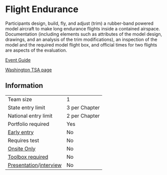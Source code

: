 # Flight Endurance

Participants design, build, fly, and adjust (trim) a rubber-band
powered model aircraft to make long endurance flights inside
a contained airspace. Documentation (including elements
such as attributes of the model design, drawings, and an analysis of the trim modifications), an inspection of the model and
the required model flight box, and official times for two flights
are aspects of the evaluation.

[Event Guide](https://lwsd.sharepoint.com/:b:/r/sites/GR-JHS-TechnologyStudentAssociation-SCA/Shared%20Documents/23-24/Competition/Event%20Guides/HS%20-%20Flight%20Endurance.pdf)

[Washington TSA page](https://www.washingtontsa.org/high-school-events/flight-endurance)

## Information

|                                              |               |
| -------------------------------------------- | ------------- |
| Team size                                    | 1             |
| State entry limit                            | 3 per Chapter |
| National entry limit                         | 2 per Chapter |
| Portfolio required                           | Yes           |
| [Early entry](/#terms)                       | No            |
| Requires test                                | No            |
| [Onsite Only](/#terms)                       | No            |
| [Toolbox required](/#terms)                  | No            |
| [Presentation](/#terms)/[interview](/#terms) | No            |
